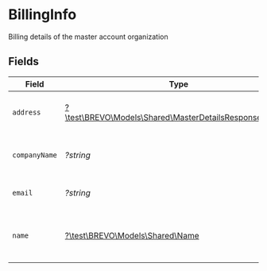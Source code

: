# BillingInfo

Billing details of the master account organization


## Fields

| Field                                                                                                          | Type                                                                                                           | Required                                                                                                       | Description                                                                                                    |
| -------------------------------------------------------------------------------------------------------------- | -------------------------------------------------------------------------------------------------------------- | -------------------------------------------------------------------------------------------------------------- | -------------------------------------------------------------------------------------------------------------- |
| `address`                                                                                                      | [?\test\BREVO\Models\Shared\MasterDetailsResponseAddress](../../Models/Shared/MasterDetailsResponseAddress.md) | :heavy_minus_sign:                                                                                             | Billing address of master account                                                                              |
| `companyName`                                                                                                  | *?string*                                                                                                      | :heavy_minus_sign:                                                                                             | Company name of master account                                                                                 |
| `email`                                                                                                        | *?string*                                                                                                      | :heavy_minus_sign:                                                                                             | Billing email id of master account                                                                             |
| `name`                                                                                                         | [?\test\BREVO\Models\Shared\Name](../../Models/Shared/Name.md)                                                 | :heavy_minus_sign:                                                                                             | Billing name of master account holder                                                                          |